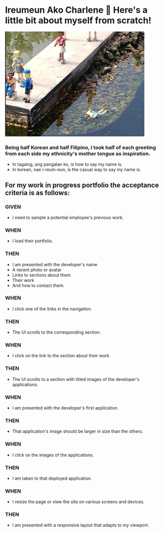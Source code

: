 # Ireumeun Ako Charlene 🐛 Here's a little bit about myself from scratch!

![This is life](Develope\images\thisLife.png)


### Being half Korean and half Filipino, I took half of each greeting from each side my ethnicity's mother tongue as inspiration.
* In tagalog, ang pangalan ko, is how to say my name is.
* In korean, nae i-reum-eun, is the casual way to say my name is.

## For my work in progress portfolio the acceptance criteria is as follows:


### GIVEN 
* I need to sample a potential employee's previous work.
### WHEN 
* I load their portfolio.
### THEN
 * I am presented with the developer's name 
 * A recent photo or avatar 
 * Links to sections about them 
 * Their work 
 * And how to contact them.
### WHEN 
* I click one of the links in the navigation.
### THEN 
* The UI scrolls to the corresponding section.
### WHEN 
* I click on the link to the section about their work.
### THEN 
* The UI scrolls to a section with titled images of the developer's applications.
### WHEN 
 * I am presented with the developer's first application.
### THEN 
* That application's image should be larger in size than the others.
### WHEN
 * I click on the images of the applications.
### THEN 
* I am taken to that deployed application.
### WHEN 
* I resize the page or view the site on various screens and devices.
### THEN 
*  I am presented with a responsive layout that adapts to my viewport.